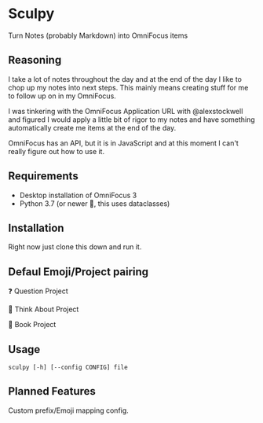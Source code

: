 # Sculpy
Turn Notes (probably Markdown) into OmniFocus items

## Reasoning
I take a lot of notes throughout the day and at the end of the day I like to chop up my notes into next steps. This mainly means creating stuff for me to follow up on in my OmniFocus.

I was tinkering with the OmniFocus Application URL with @alexstockwell and figured I would apply a little bit of rigor to my notes and have something automatically create me items at the end of the day.

OmniFocus has an API, but it is in JavaScript and at this moment I can't really figure out how to use it.

## Requirements
- Desktop installation of OmniFocus 3
- Python 3.7 (or newer 🤷, this uses dataclasses)

## Installation
Right now just clone this down and run it. 

## Defaul Emoji/Project pairing
❓ Question Project

🤔 Think About Project

📖 Book Project

## Usage
`sculpy [-h] [--config CONFIG] file`

## Planned Features
Custom prefix/Emoji mapping config.

